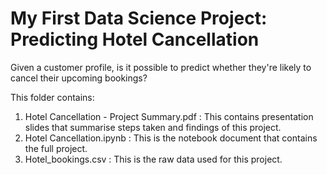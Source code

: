 # My First Data Science Project: Predicting Hotel Cancellation

Given a customer profile, is it possible to predict whether they're likely to cancel their upcoming bookings? 

This folder contains:
1. Hotel Cancellation - Project Summary.pdf : This contains presentation slides that summarise steps taken and findings of this project.
2. Hotel Cancellation.ipynb : This is the notebook document that contains the full project.
3. Hotel_bookings.csv : This is the raw data used for this project.
